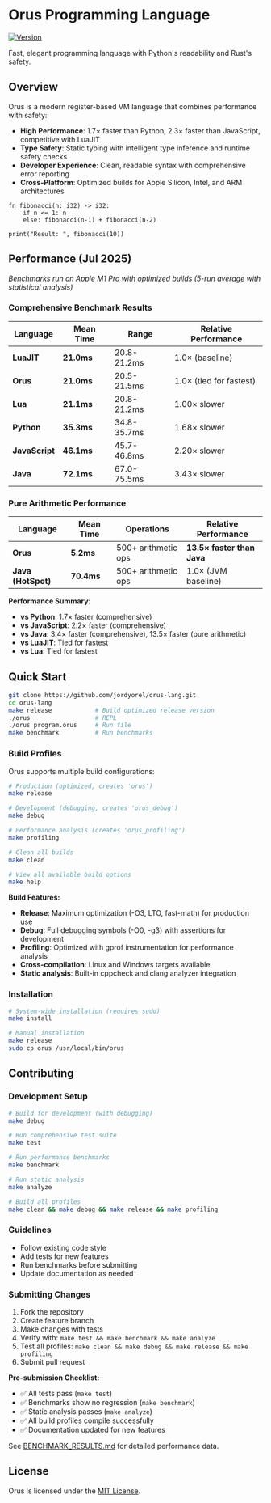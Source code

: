 # Orus Programming Language

[![Version](https://img.shields.io/badge/version-0.5.0-blue.svg)](CHANGELOG.md)

Fast, elegant programming language with Python's readability and Rust's safety.

## Overview

Orus is a modern register-based VM language that combines performance with safety:
- **High Performance**: 1.7× faster than Python, 2.3× faster than JavaScript, competitive with LuaJIT
- **Type Safety**: Static typing with intelligent type inference and runtime safety checks
- **Developer Experience**: Clean, readable syntax with comprehensive error reporting
- **Cross-Platform**: Optimized builds for Apple Silicon, Intel, and ARM architectures

```orus
fn fibonacci(n: i32) -> i32:
    if n <= 1: n
    else: fibonacci(n-1) + fibonacci(n-2)

print("Result: ", fibonacci(10))
```

## Performance (Jul 2025)

*Benchmarks run on Apple M1 Pro with optimized builds (5-run average with statistical analysis)*

### Comprehensive Benchmark Results

| Language | **Mean Time** | **Range** | **Relative Performance** |
|----------|---------------|-----------|--------------------------|
| **LuaJIT** | **21.0ms** | 20.8-21.2ms | 1.0× (baseline) |
| **Orus** | **21.0ms** | 20.5-21.5ms | 1.0× (tied for fastest) |
| **Lua** | **21.1ms** | 20.8-21.2ms | 1.00× slower |
| **Python** | **35.3ms** | 34.8-35.7ms | 1.68× slower |
| **JavaScript** | **46.1ms** | 45.7-46.8ms | 2.20× slower |
| **Java** | **72.1ms** | 67.0-75.5ms | 3.43× slower |

### Pure Arithmetic Performance

| Language | **Mean Time** | **Operations** | **Relative Performance** |
|----------|---------------|----------------|--------------------------|
| **Orus** | **5.2ms** | 500+ arithmetic ops | **13.5× faster than Java** |
| **Java (HotSpot)** | **70.4ms** | 500+ arithmetic ops | 1.0× (JVM baseline) |

**Performance Summary**:
- **vs Python**: 1.7× faster (comprehensive) 
- **vs JavaScript**: 2.2× faster (comprehensive)
- **vs Java**: 3.4× faster (comprehensive), 13.5× faster (pure arithmetic)
- **vs LuaJIT**: Tied for fastest
- **vs Lua**: Tied for fastest

## Quick Start

```bash
git clone https://github.com/jordyorel/orus-lang.git
cd orus-lang
make release            # Build optimized release version
./orus                  # REPL
./orus program.orus     # Run file
make benchmark          # Run benchmarks
```

### Build Profiles

Orus supports multiple build configurations:

```bash
# Production (optimized, creates 'orus')
make release

# Development (debugging, creates 'orus_debug')  
make debug

# Performance analysis (creates 'orus_profiling')
make profiling

# Clean all builds
make clean

# View all available build options
make help
```

**Build Features:**
- **Release**: Maximum optimization (-O3, LTO, fast-math) for production use
- **Debug**: Full debugging symbols (-O0, -g3) with assertions for development
- **Profiling**: Optimized with gprof instrumentation for performance analysis
- **Cross-compilation**: Linux and Windows targets available
- **Static analysis**: Built-in cppcheck and clang analyzer integration

### Installation

```bash
# System-wide installation (requires sudo)
make install

# Manual installation
make release
sudo cp orus /usr/local/bin/orus
```

## Contributing

### Development Setup
```bash
# Build for development (with debugging)
make debug

# Run comprehensive test suite
make test

# Run performance benchmarks  
make benchmark

# Run static analysis
make analyze

# Build all profiles
make clean && make debug && make release && make profiling
```

### Guidelines
- Follow existing code style
- Add tests for new features
- Run benchmarks before submitting
- Update documentation as needed

### Submitting Changes
1. Fork the repository
2. Create feature branch
3. Make changes with tests
4. Verify with: `make test && make benchmark && make analyze`
5. Test all profiles: `make clean && make debug && make release && make profiling`
6. Submit pull request

**Pre-submission Checklist:**
- ✅ All tests pass (`make test`)
- ✅ Benchmarks show no regression (`make benchmark`) 
- ✅ Static analysis passes (`make analyze`)
- ✅ All build profiles compile successfully
- ✅ Documentation updated for new features

See [BENCHMARK_RESULTS.md](docs/BENCHMARK_RESULTS.md) for detailed performance data.

<!-- ## Public API Documentation -->

<!-- For details on embedding the Orus VM in other applications, see
[VM_PUBLIC_API.md](docs/VM_PUBLIC_API.md). -->

## License

Orus is licensed under the [MIT License](LICENSE).
